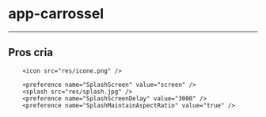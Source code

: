 # app-carrossel
 
---
## Pros cria

``` 
    <icon src="res/icone.png" />

    <preference name="SplashScreen" value="screen" />
    <splash src="res/splash.jpg" />
    <preference name="SplashScreenDelay" value="3000" />
    <preference name="SplashMaintainAspectRatio" value="true" />
```

